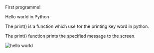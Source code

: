 First programme!

Hello world in Python

The print() is a function which use for the printing key word in python.

The print() function prints the specified message to the screen.

![hello world](https://user-images.githubusercontent.com/35404965/102194941-b7f75180-3edf-11eb-9260-bb6b09852e27.PNG)
